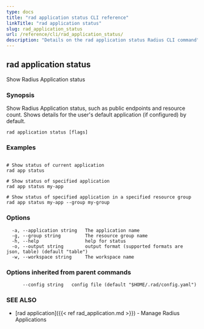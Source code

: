 ```yaml
---
type: docs
title: "rad application status CLI reference"
linkTitle: "rad application status"
slug: rad_application_status
url: /reference/cli/rad_application_status/
description: "Details on the rad application status Radius CLI command"
---
```

## rad application status

Show Radius Application status

### Synopsis

Show Radius Application status, such as public endpoints and resource count. Shows details for the user's default application (if configured) by default.

```
rad application status [flags]
```

### Examples

```

# Show status of current application
rad app status

# Show status of specified application
rad app status my-app

# Show status of specified application in a specified resource group
rad app status my-app --group my-group

```

### Options

```
  -a, --application string   The application name
  -g, --group string         The resource group name
  -h, --help                 help for status
  -o, --output string        output format (supported formats are json, table) (default "table")
  -w, --workspace string     The workspace name
```

### Options inherited from parent commands

```
      --config string   config file (default "$HOME/.rad/config.yaml")
```

### SEE ALSO

* [rad application]({{< ref rad_application.md >}}) - Manage Radius Applications

